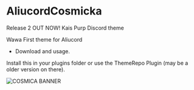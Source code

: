 # AliucordCosmicka
Release 2 OUT NOW!
Kais Purp Discord theme

Wawa First theme for Aliucord
- Download and usage.

Install this in your plugins folder or use the ThemeRepo Plugin (may be a older version on there).


![COSMICA BANNER](https://user-images.githubusercontent.com/83987610/171046582-1702b2b0-4654-45be-a23c-0b8910a6e5c1.png)
